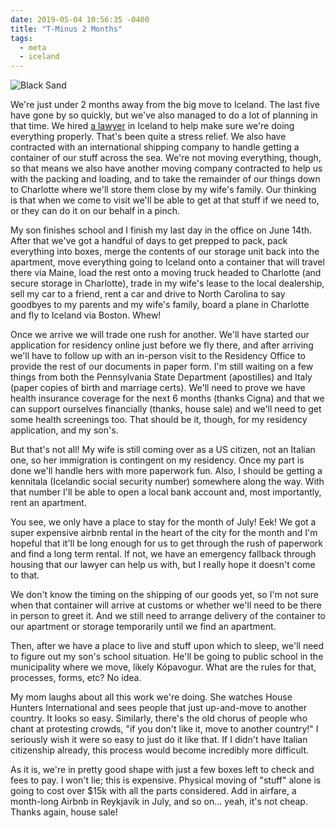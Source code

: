 ```yaml
---
date: 2019-05-04 10:56:35 -0400
title: "T-Minus 2 Months"
tags:
  - meta
  - iceland
---
```


![Black Sand](//blog.tomasino.org/images/black-sand.jpg)

We're just under 2 months away from the big move to Iceland. The
last five have gone by so quickly, but we've also managed to do
a lot of planning in that time. We hired [a
lawyer](http://www.icelandiclawyers.com/) in Iceland to help make
sure we're doing everything properly. That's been quite a stress
relief. We also have contracted with an international shipping
company to handle getting a container of our stuff across the sea.
We're not moving everything, though, so that means we also have
another moving company contracted to help us with the packing and
loading, and to take the remainder of our things down to Charlotte
where we'll store them close by my wife's family. Our thinking is
that when we come to visit we'll be able to get at that stuff if
we need to, or they can do it on our behalf in a pinch.

My son finishes school and I finish my last day in the office on
June 14th. After that we've got a handful of days to get prepped
to pack, pack everything into boxes, merge the contents of our
storage unit back into the apartment, move everything going to
Iceland onto a container that will travel there via Maine, load
the rest onto a moving truck headed to Charlotte (and secure
storage in Charlotte), trade in my wife's lease to the local
dealership, sell my car to a friend, rent a car and drive to North
Carolina to say goodbyes to my parents and my wife's family, board
a plane in Charlotte and fly to Iceland via Boston. Whew!

Once we arrive we will trade one rush for another. We'll have
started our application for residency online just before we fly
there, and after arriving we'll have to follow up with an
in-person visit to the Residency Office to provide the rest of our
documents in paper form. I'm still waiting on a few things from
both the Pennsylvania State Department (apostilles) and Italy
(paper copies of birth and marriage certs). We'll need to prove we
have health insurance coverage for the next 6 months (thanks
Cigna) and that we can support ourselves financially (thanks,
house sale) and we'll need to get some health screenings too. That
should be it, though, for my residency application, and my son's.

But that's not all! My wife is still coming over as a US citizen,
not an Italian one, so her immigration is contingent on my
residency. Once my part is done we'll handle hers with more
paperwork fun. Also, I should be getting a kennitala (Icelandic
social security number) somewhere along the way. With that number
I'll be able to open a local bank account and, most importantly,
rent an apartment.

You see, we only have a place to stay for the month of July! Eek!
We got a super expensive airbnb rental in the heart of the city
for the month and I'm hopeful that it'll be long enough for us to
get through the rush of paperwork and find a long term rental. If
not, we have an emergency fallback through housing that our lawyer
can help us with, but I really hope it doesn't come to that.

We don't know the timing on the shipping of our goods yet, so I'm
not sure when that container will arrive at customs or whether
we'll need to be there in person to greet it. And we still need to
arrange delivery of the container to our apartment or storage
temporarily until we find an apartment.

Then, after we have a place to live and stuff upon which to sleep,
we'll need to figure out my son's school situation. He'll be going
to public school in the municipality where we move, likely
Kópavogur. What are the rules for that, processes, forms, etc? No
idea.

My mom laughs about all this work we're doing. She watches House
Hunters International and sees people that just up-and-move to
another country. It looks so easy. Similarly, there's the old
chorus of people who chant at protesting crowds, "if you don't
like it, move to another country!" I seriously wish it were so
easy to just do it like that. If I didn't have Italian citizenship
already, this process would become incredibly more difficult.

As it is, we're in pretty good shape with just a few boxes left to
check and fees to pay. I won't lie; this is expensive. Physical
moving of "stuff" alone is going to cost over $15k with all the
parts considered. Add in airfare, a month-long Airbnb in Reykjavík
in July, and so on... yeah, it's not cheap. Thanks again, house
sale!

<!--  vim: set shiftwidth=4 tabstop=4 expandtab: -->
